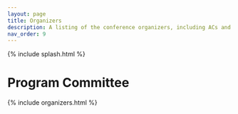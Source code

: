 ```yaml
---
layout: page
title: Organizers
description: A listing of the conference organizers, including ACs and advisory committee
nav_order: 9
---
```


{% include splash.html %}

# Program Committee

{% include organizers.html %}

